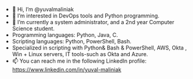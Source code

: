 - 👋 Hi, I’m @yuvalmaliniak
- 👀 I’m interested in DevOps tools and Python programming. 
- 🌱 I’m currently a system administrator, and a 2nd year Computer Science student.
- Programming languages: Python, Java, C.
- Scripting languages: Python, PowerShell, Bash.
- Specialized in scripting with Python& Bash & PowerShell, AWS, Okta , Win + Linux servers, IT tools-such as Okta and Azure.  
- 📫 You can reach me in the following LinkedIn profile: https://www.linkedin.com/in/yuval-maliniak
